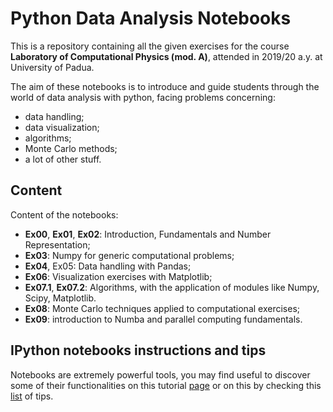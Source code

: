 # Python Data Analysis Notebooks
This is a repository containing all the given exercises for the course **Laboratory of Computational Physics (mod. A)**, attended in 2019/20 a.y. at University of Padua.

The aim of these notebooks is to introduce and guide students through the world of data analysis with python, facing problems concerning:
* data handling;
* data visualization;
* algorithms;
* Monte Carlo methods;
* a lot of other stuff.



## Content
Content of the notebooks:
* **Ex00**, **Ex01**, **Ex02**: Introduction, Fundamentals and Number Representation;
* **Ex03**: Numpy for generic computational problems;
* **Ex04**, Ex05: Data handling with Pandas;
* **Ex06**: Visualization exercises with Matplotlib;
* **Ex07.1**, **Ex07.2**: Algorithms, with the application of modules like Numpy, Scipy, Matplotlib.
* **Ex08**: Monte Carlo techniques applied to computational exercises;
* **Ex09**: introduction to Numba and parallel computing fundamentals.



## IPython notebooks instructions and tips
Notebooks are extremely powerful tools, you may find useful to discover some of their functionalities on this tutorial [page](https://nbviewer.jupyter.org/github/ipython/ipython/blob/3.x/examples/Notebook/Index.ipynb) or on this by checking this [list](https://www.dataquest.io/blog/jupyter-notebook-tips-tricks-shortcuts/) of tips.
